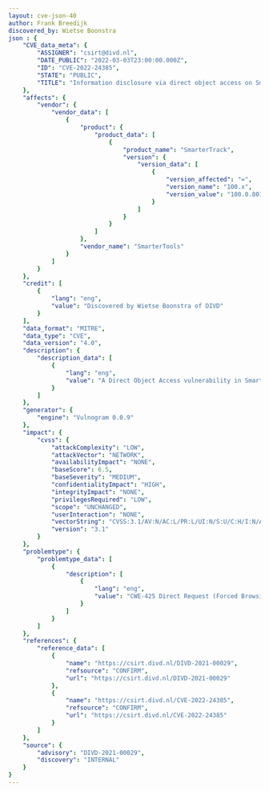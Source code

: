 ```yaml
---
layout: cve-json-40
author: Frank Breedijk
discovered_by: Wietse Boonstra
json : {
    "CVE_data_meta": {
        "ASSIGNER": "csirt@divd.nl",
        "DATE_PUBLIC": "2022-03-03T23:00:00.000Z",
        "ID": "CVE-2022-24385",
        "STATE": "PUBLIC",
        "TITLE": "Information disclosure via direct object access on SmarterTrack v100.0.8019.14010"
    },
    "affects": {
        "vendor": {
            "vendor_data": [
                {
                    "product": {
                        "product_data": [
                            {
                                "product_name": "SmarterTrack",
                                "version": {
                                    "version_data": [
                                        {
                                            "version_affected": "=",
                                            "version_name": "100.x",
                                            "version_value": "100.0.8019.14010"
                                        }
                                    ]
                                }
                            }
                        ]
                    },
                    "vendor_name": "SmarterTools"
                }
            ]
        }
    },
    "credit": [
        {
            "lang": "eng",
            "value": "Discovered by Wietse Boonstra of DIVD"
        }
    ],
    "data_format": "MITRE",
    "data_type": "CVE",
    "data_version": "4.0",
    "description": {
        "description_data": [
            {
                "lang": "eng",
                "value": "A Direct Object Access vulnerability in SmarterTools SmarterTrack leads to information disclosure\n\nThis issue affects:\nSmarterTools SmarterTrack\n100.0.8019.14010."
            }
        ]
    },
    "generator": {
        "engine": "Vulnogram 0.0.9"
    },
    "impact": {
        "cvss": {
            "attackComplexity": "LOW",
            "attackVector": "NETWORK",
            "availabilityImpact": "NONE",
            "baseScore": 6.5,
            "baseSeverity": "MEDIUM",
            "confidentialityImpact": "HIGH",
            "integrityImpact": "NONE",
            "privilegesRequired": "LOW",
            "scope": "UNCHANGED",
            "userInteraction": "NONE",
            "vectorString": "CVSS:3.1/AV:N/AC:L/PR:L/UI:N/S:U/C:H/I:N/A:N",
            "version": "3.1"
        }
    },
    "problemtype": {
        "problemtype_data": [
            {
                "description": [
                    {
                        "lang": "eng",
                        "value": "CWE-425 Direct Request (Forced Browsing)"
                    }
                ]
            }
        ]
    },
    "references": {
        "reference_data": [
            {
                "name": "https://csirt.divd.nl/DIVD-2021-00029",
                "refsource": "CONFIRM",
                "url": "https://csirt.divd.nl/DIVD-2021-00029"
            },
            {
                "name": "https://csirt.divd.nl/CVE-2022-24385",
                "refsource": "CONFIRM",
                "url": "https://csirt.divd.nl/CVE-2022-24385"
            }
        ]
    },
    "source": {
        "advisory": "DIVD-2021-00029",
        "discovery": "INTERNAL"
    }
}
---
```

